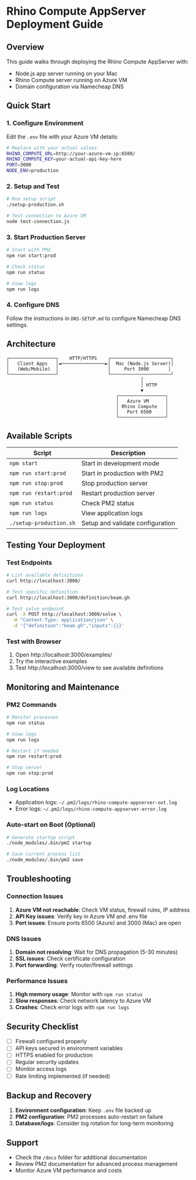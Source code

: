 # Rhino Compute AppServer Deployment Guide

## Overview
This guide walks through deploying the Rhino Compute AppServer with:
- Node.js app server running on your Mac
- Rhino Compute server running on Azure VM
- Domain configuration via Namecheap DNS

## Quick Start

### 1. Configure Environment
Edit the `.env` file with your Azure VM details:
```bash
# Replace with your actual values
RHINO_COMPUTE_URL=http://your-azure-vm-ip:6500/
RHINO_COMPUTE_KEY=your-actual-api-key-here
PORT=3000
NODE_ENV=production
```

### 2. Setup and Test
```bash
# Run setup script
./setup-production.sh

# Test connection to Azure VM
node test-connection.js
```

### 3. Start Production Server
```bash
# Start with PM2
npm run start:prod

# Check status
npm run status

# View logs
npm run logs
```

### 4. Configure DNS
Follow the instructions in `DNS-SETUP.md` to configure Namecheap DNS settings.

## Architecture
```
┌─────────────────┐    HTTP/HTTPS    ┌──────────────────────┐
│   Client Apps   │◄────────────────►│  Mac (Node.js Server)│
│   (Web/Mobile)  │                  │     Port 3000       │
└─────────────────┘                  └──────────────────────┘
                                                 │
                                                 │ HTTP
                                                 ▼
                                        ┌─────────────────┐
                                        │   Azure VM      │
                                        │ Rhino Compute   │
                                        │   Port 6500     │
                                        └─────────────────┘
```

## Available Scripts

| Script | Description |
|--------|-------------|
| `npm start` | Start in development mode |
| `npm run start:prod` | Start in production with PM2 |
| `npm run stop:prod` | Stop production server |
| `npm run restart:prod` | Restart production server |
| `npm run status` | Check PM2 status |
| `npm run logs` | View application logs |
| `./setup-production.sh` | Setup and validate configuration |

## Testing Your Deployment

### Test Endpoints
```bash
# List available definitions
curl http://localhost:3000/

# Test specific definition
curl http://localhost:3000/definition/beam.gh

# Test solve endpoint
curl -X POST http://localhost:3000/solve \
  -H "Content-Type: application/json" \
  -d '{"definition":"beam.gh","inputs":{}}'
```

### Test with Browser
1. Open http://localhost:3000/examples/
2. Try the interactive examples
3. Test http://localhost:3000/view to see available definitions

## Monitoring and Maintenance

### PM2 Commands
```bash
# Monitor processes
npm run status

# View logs
npm run logs

# Restart if needed
npm run restart:prod

# Stop server
npm run stop:prod
```

### Log Locations
- Application logs: `~/.pm2/logs/rhino-compute-appserver-out.log`
- Error logs: `~/.pm2/logs/rhino-compute-appserver-error.log`

### Auto-start on Boot (Optional)
```bash
# Generate startup script
./node_modules/.bin/pm2 startup

# Save current process list
./node_modules/.bin/pm2 save
```

## Troubleshooting

### Connection Issues
1. **Azure VM not reachable**: Check VM status, firewall rules, IP address
2. **API Key issues**: Verify key in Azure VM and .env file
3. **Port issues**: Ensure ports 6500 (Azure) and 3000 (Mac) are open

### DNS Issues
1. **Domain not resolving**: Wait for DNS propagation (5-30 minutes)
2. **SSL issues**: Check certificate configuration
3. **Port forwarding**: Verify router/firewall settings

### Performance Issues
1. **High memory usage**: Monitor with `npm run status`
2. **Slow responses**: Check network latency to Azure VM
3. **Crashes**: Check error logs with `npm run logs`

## Security Checklist
- [ ] Firewall configured properly
- [ ] API keys secured in environment variables
- [ ] HTTPS enabled for production
- [ ] Regular security updates
- [ ] Monitor access logs
- [ ] Rate limiting implemented (if needed)

## Backup and Recovery
1. **Environment configuration**: Keep `.env` file backed up
2. **PM2 configuration**: PM2 processes auto-restart on failure
3. **Database/logs**: Consider log rotation for long-term monitoring

## Support
- Check the `/docs` folder for additional documentation
- Review PM2 documentation for advanced process management
- Monitor Azure VM performance and costs
